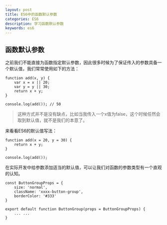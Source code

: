 ```yaml
---
layout: post
title: ES6中的函数默认参数
categories: ES6
description: 学习函数默认参数
keywords: es6
---
```


## 函数默认参数

之前我们不能直接为函数指定默认参数，因此很多时候为了保证传入的参数具备一个默认值，我们常常使用如下的方法：

```
function add(x, y) {
    var x = x || 20;
    var y = y || 30;
    return x + y;
}

console.log(add()); // 50
```

> 这种方式并不是没有缺点，比如当我传入一个x值为false，这个时候任然会取到默认值，就不是我们的本意了。

来看看ES6的默认值写法：

```
function add(x = 20, y = 30) {
    return x + y;
}

console.log(add());

```

在实际开发中给参数添加适当的默认值，可以让我们对函数的参数类型有一个直观的认知。

```
const ButtonGroupProps = {
    size: 'normal',
    className: 'xxxx-button-group',
    borderColor: '#333'
}

export default function ButtonGroup(props = ButtonGroupProps) {
    ... ...
}
```



